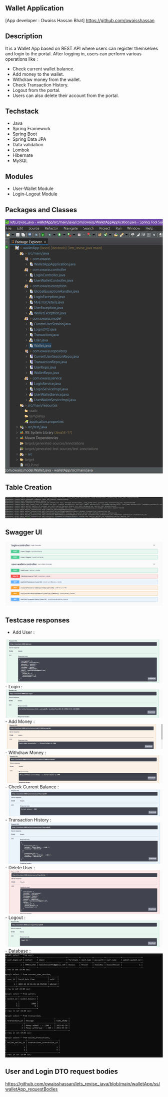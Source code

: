## Wallet Application


[App developer : Owaiss Hassan Bhat] https://github.com/owaisshassan

## Description

It is a Wallet App based on REST API where users can register themselves and login to the portal.
After logging in, users can perform various operations like : 
   - Check current wallet balance.
   - Add money to the wallet.
   - Withdraw money from the wallet.
   - Check Transaction History.
   - Logout from the portal.
   - Users can also delete their account from the portal.


## Techstack

- Java
- Spring Framework
- Spring Boot
- Spring Data JPA
- Data validation
- Lombok
- Hibernate
- MySQL


## Modules

- User-Wallet Module
- Login-Logout Module

## Packages and Classes

<img src="https://github.com/owaisshassan/lets_revise_java/blob/main/walletApp/ss/Packages_and_Classes.png" style="max-width: 100%; display: inline-block;" data-target="animated-image.originalImage">

## Table Creation

<img src="https://github.com/owaisshassan/lets_revise_java/blob/main/walletApp/ss/Table_creation(2).png" style="max-width: 100%; display: inline-block;" data-target="animated-image.originalImage">

## Swagger UI

<img src="https://github.com/owaisshassan/lets_revise_java/blob/main/walletApp/ss/Swagger_UI(3).png" style="max-width: 100%; display: inline-block;" data-target="animated-image.originalImage">


## Testcase responses

- Add User : 
<img src="https://github.com/owaisshassan/lets_revise_java/blob/main/walletApp/ss/AddUser_response(4).png" style="max-width: 100%; display: inline-block;" data-target="animated-image.originalImage">
- Login : 
<img src="https://github.com/owaisshassan/lets_revise_java/blob/main/walletApp/ss/Login_response(5).png" style="max-width: 100%; display: inline-block;" data-target="animated-image.originalImage">
- Add Money : 
<img src="https://github.com/owaisshassan/lets_revise_java/blob/main/walletApp/ss/AddMoney_response(6).png" style="max-width: 100%; display: inline-block;" data-target="animated-image.originalImage">
- Withdraw Money : 
<img src="https://github.com/owaisshassan/lets_revise_java/blob/main/walletApp/ss/WithdrawMoney_response(7).png" style="max-width: 100%; display: inline-block;" data-target="animated-image.originalImage">
- Check Current Balance : 
<img src="https://github.com/owaisshassan/lets_revise_java/blob/main/walletApp/ss/CurrentBalance_response(8).png" style="max-width: 100%; display: inline-block;" data-target="animated-image.originalImage">
- Transaction History :
<img src="https://github.com/owaisshassan/lets_revise_java/blob/main/walletApp/ss/TransactionHistory_response(9).png" style="max-width: 100%; display: inline-block;" data-target="animated-image.originalImage">
- Delete User :
<img src="https://github.com/owaisshassan/lets_revise_java/blob/main/walletApp/ss/DeleteUser_response(10).png" style="max-width: 100%; display: inline-block;" data-target="animated-image.originalImage">
- Logout :
<img src="https://github.com/owaisshassan/lets_revise_java/blob/main/walletApp/ss/LogOut_response(11).png" style="max-width: 100%; display: inline-block;" data-target="animated-image.originalImage">
- Database :
<img src="https://github.com/owaisshassan/lets_revise_java/blob/main/walletApp/ss/Database(12).png" style="max-width: 100%; display: inline-block;" data-target="animated-image.originalImage">

## User and Login DTO request bodies 

https://github.com/owaisshassan/lets_revise_java/blob/main/walletApp/ss/walletApp_requestBodies




   

